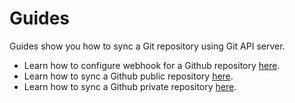 # Guides

Guides show you how to sync a Git repository using Git API server.

- Learn how to configure webhook for a Github repository [here](/docs/guides/webhook.md).
- Learn how to sync a Github public repository [here](/docs/guides/github_public.md).
- Learn how to sync a Github private repository [here](/docs/guides/github_private.md).
